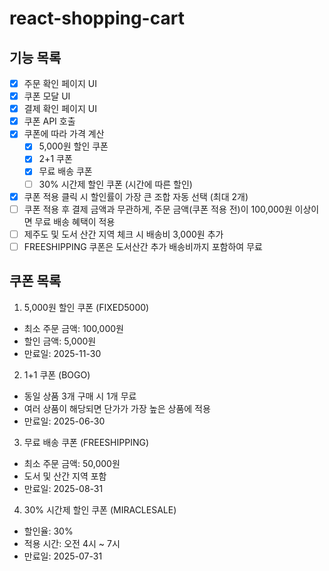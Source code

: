 # react-shopping-cart

## 기능 목록

- [x] 주문 확인 페이지 UI
- [x] 쿠폰 모달 UI
- [x] 결제 확인 페이지 UI
- [x] 쿠폰 API 호출
- [x] 쿠폰에 따라 가격 계산
  - [x] 5,000원 할인 쿠폰
  - [x] 2+1 쿠폰
  - [x] 무료 배송 쿠폰
  - [ ] 30% 시간제 할인 쿠폰 (시간에 따른 할인)
- [x] 쿠폰 적용 클릭 시 할인률이 가장 큰 조합 자동 선택 (최대 2개)
- [ ] 쿠폰 적용 후 결제 금액과 무관하게, 주문 금액(쿠폰 적용 전)이 100,000원 이상이면 무료 배송 혜택이 적용
- [ ] 제주도 및 도서 산간 지역 체크 시 배송비 3,000원 추가
- [ ] FREESHIPPING 쿠폰은 도서산간 추가 배송비까지 포함하여 무료

## 쿠폰 목록

1. 5,000원 할인 쿠폰 (FIXED5000)

- 최소 주문 금액: 100,000원
- 할인 금액: 5,000원
- 만료일: 2025-11-30

2. 1+1 쿠폰 (BOGO)

- 동일 상품 3개 구매 시 1개 무료
- 여러 상품이 해당되면 단가가 가장 높은 상품에 적용
- 만료일: 2025-06-30

3. 무료 배송 쿠폰 (FREESHIPPING)

- 최소 주문 금액: 50,000원
- 도서 및 산간 지역 포함
- 만료일: 2025-08-31

4. 30% 시간제 할인 쿠폰 (MIRACLESALE)

- 할인율: 30%
- 적용 시간: 오전 4시 ~ 7시
- 만료일: 2025-07-31
